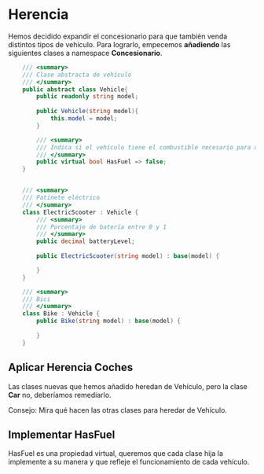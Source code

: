 # Herencia

Hemos decidido expandir el concesionario para que también venda distintos tipos de vehículo. Para lograrlo, empecemos **añadiendo** las siguientes clases a namespace **Concesionario**.

```cs
    /// <summary>
    /// Clase abstracta de vehículo
    /// </summary>
    public abstract class Vehicle{
        public readonly string model;
        
        public Vehicle(string model){
            this.model = model;
        }

        /// <summary>
        /// Indica si el vehículo tiene el combustible necesario para continuar
        /// </summary>
        public virtual bool HasFuel => false;
    }


    /// <summary>
    /// Patinete eléctrico
    /// </summary>
    class ElectricScooter : Vehicle {
        /// <summary>
        /// Porcentaje de batería entre 0 y 1
        /// </summary>
        public decimal batteryLevel;
        
        public ElectricScooter(string model) : base(model) {

        }
    }

    /// <summary>
    /// Bici
    /// </summary>
    class Bike : Vehicle {
        public Bike(string model) : base(model) {
            
        }
    }
```

## Aplicar Herencia Coches

Las clases nuevas que hemos añadido heredan de Vehículo, pero la clase **Car** no, deberíamos remediarlo.

Consejo: Mira qué hacen las otras clases para heredar de Vehículo.

## Implementar HasFuel

HasFuel es una propiedad virtual, queremos que cada clase hija la implemente a su manera y que refleje el funcionamiento de cada vehículo.